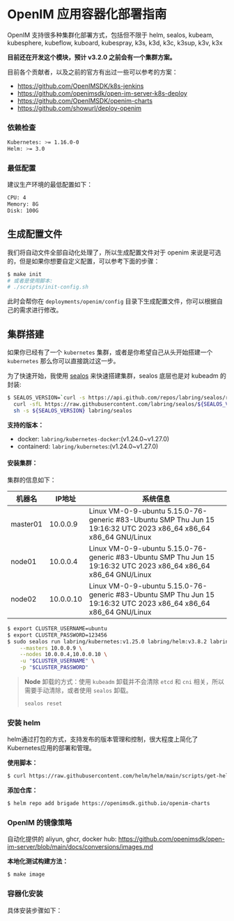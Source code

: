 # OpenIM 应用容器化部署指南

OpenIM 支持很多种集群化部署方式，包括但不限于 helm, sealos, kubeam, kubesphere, kubeflow, kuboard, kubespray, k3s, k3d, k3c, k3sup, k3v, k3x

**目前还在开发这个模块，预计 v3.2.0 之前会有一个集群方案。**

目前各个贡献者，以及之前的官方有出过一些可以参考的方案：

- https://github.com/OpenIMSDK/k8s-jenkins
- https://github.com/openimsdk/open-im-server-k8s-deploy
- https://github.com/OpenIMSDK/openim-charts
- https://github.com/showurl/deploy-openim


### 依赖检查

```bash
Kubernetes: >= 1.16.0-0
Helm: >= 3.0
```


### 最低配置

建议生产环境的最低配置如下：

```bash
CPU: 4
Memory: 8G
Disk: 100G
```

## 生成配置文件

我们将自动文件全部自动化处理了，所以生成配置文件对于 openim 来说是可选的，但是如果你想要自定义配置，可以参考下面的步骤：

```bash
$ make init
# 或者是使用脚本:
# ./scripts/init-config.sh
```
此时会帮你在 `deployments/openim/config` 目录下生成配置文件，你可以根据自己的需求进行修改。


## 集群搭建

如果你已经有了一个 `kubernetes` 集群，或者是你希望自己从头开始搭建一个 `kubernetes` 那么你可以直接跳过这一步。

为了快速开始，我使用 [sealos](https://github.com/labring/sealos) 来快速搭建集群，sealos 底层也是对 kubeadm 的封装:

```bash
$ SEALOS_VERSION=`curl -s https://api.github.com/repos/labring/sealos/releases/latest | grep -oE '"tag_name": "[^"]+"' | head -n1 | cut -d'"' -f4` && \
  curl -sfL https://raw.githubusercontent.com/labring/sealos/${SEALOS_VERSION}/scripts/install.sh |
  sh -s ${SEALOS_VERSION} labring/sealos
```

**支持的版本：**

+ docker: `labring/kubernetes-docker`:(v1.24.0~v1.27.0)
+ containerd: `labring/kubernetes`:(v1.24.0~v1.27.0)


#### 安装集群：

集群的信息如下：

| 机器名   | IP地址          | 系统信息                                                                                                    |
|---------|-----------------|------------------------------------------------------------------------------------------------------------|
| master01| 10.0.0.9   | Linux VM-0-9-ubuntu 5.15.0-76-generic #83-Ubuntu SMP Thu Jun 15 19:16:32 UTC 2023 x86_64 x86_64 x86_64 GNU/Linux |
| node01  | 10.0.0.4   | Linux VM-0-9-ubuntu 5.15.0-76-generic #83-Ubuntu SMP Thu Jun 15 19:16:32 UTC 2023 x86_64 x86_64 x86_64 GNU/Linux |
| node02  | 10.0.0.10  | Linux VM-0-9-ubuntu 5.15.0-76-generic #83-Ubuntu SMP Thu Jun 15 19:16:32 UTC 2023 x86_64 x86_64 x86_64 GNU/Linux |

```bash
$ export CLUSTER_USERNAME=ubuntu
$ export CLUSTER_PASSWORD=123456
$ sudo sealos run labring/kubernetes:v1.25.0 labring/helm:v3.8.2 labring/calico:v3.24.1 \
    --masters 10.0.0.9 \
    --nodes 10.0.0.4,10.0.0.10 \
    -u "$CLUSTER_USERNAME" \
    -p "$CLUSTER_PASSWORD"
```

> **Node**
> 卸载的方式：使用 `kubeadm` 卸载并不会清除 `etcd` 和 `cni` 相关，所以需要手动清除，或者使用 `sealos` 卸载。
> ```bash
> sealos reset
> ```

### 安装 helm

helm通过打包的方式，支持发布的版本管理和控制，很大程度上简化了Kubernetes应用的部署和管理。


**使用脚本：**

```bash
$ curl https://raw.githubusercontent.com/helm/helm/main/scripts/get-helm-3 | bash
```

**添加仓库：**

```bash
$ helm repo add brigade https://openimsdk.github.io/openim-charts
```

### OpenIM 的镜像策略

自动化提供的 aliyun, ghcr, docker hub: https://github.com/openimsdk/open-im-server/blob/main/docs/conversions/images.md

**本地化测试构建方法：**

```bash
$ make image
```


### 容器化安装

具体安装步骤如下：
